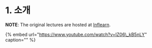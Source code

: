 # 1. 소개

**NOTE**: The original lectures are hosted at [Inflearn](https://www.inflearn.com/course/%ED%81%B4%EB%A0%88%EC%9D%B4%ED%8A%BC).

{% embed url="https://www.youtube.com/watch?v=IZ06\_kB5nLY" caption="" %}

